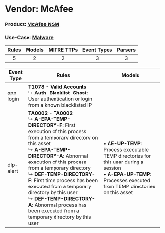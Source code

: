 Vendor: McAfee
==============
### Product: [McAfee NSM](../ds_mcafee_mcafee_nsm.md)
### Use-Case: [Malware](../../../../UseCases/uc_malware.md)

| Rules | Models | MITRE TTPs | Event Types | Parsers |
|:-----:|:------:|:----------:|:-----------:|:-------:|
|   5   |   2    |     2      |      3      |    3    |

| Event Type | Rules    | Models    |
| ---------- | ---- | ---- |
| app-login  | <b>T1078 - Valid Accounts</b><br> ↳ <b>Auth-Blacklist-Shost</b>: User authentication or login from a known blacklisted IP    |    |
| dlp-alert  | <b>TA0002 - TA0002</b><br> ↳ <b>A-EPA-TEMP-DIRECTORY-F</b>: First execution of this process from a temporary directory on this asset<br> ↳ <b>A-EPA-TEMP-DIRECTORY-A</b>: Abnormal execution of this process from a temporary directory<br> ↳ <b>DEF-TEMP-DIRECTORY-F</b>: First time process has been executed from a temporary directory by this user<br> ↳ <b>DEF-TEMP-DIRECTORY-A</b>: Abnormal process has been executed from a temporary directory by this user |  • <b>AE-UP-TEMP</b>: Process executable TEMP directories for this user during a session<br> • <b>A-EPA-UP-TEMP</b>: Processes executed from TEMP directories on this asset |